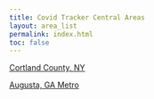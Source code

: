 ```yaml
---
title: Covid Tracker Central Areas
layout: area_list
permalink: index.html
toc: false
---
```


<p><a href="usa-new_york-cortland.html">Cortland County, NY</a></p>
<p><a href="usa-georgia-columbia.html">Augusta, GA Metro</a></p>

